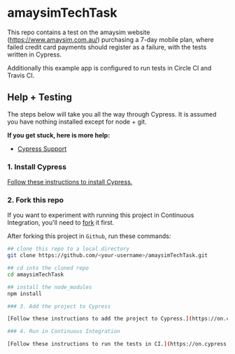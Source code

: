 # amaysimTechTask

This repo contains a test on the amaysim website (https://www.amaysim.com.au/) purchasing a 7-day mobile plan, where failed
credit card payments should register as a failure, with the tests written in Cypress.

Additionally this example app is configured to run tests in Circle CI and Travis CI.

## Help + Testing

The steps below will take you all the way through Cypress. It is assumed you have nothing installed except for node + git.

**If you get stuck, here is more help:**

* [Cypress Support](https://on.cypress.io/support)

### 1. Install Cypress

[Follow these instructions to install Cypress.](https://on.cypress.io/installing-cypress)

### 2. Fork this repo

If you want to experiment with running this project in Continuous Integration, you'll need to [fork](https://github.com/canciorv/amaysimTechTask#fork-destination-box) it first.

After forking this project in `Github`, run these commands:

```bash
## clone this repo to a local directory
git clone https://github.com/<your-username>/amaysimTechTask.git

## cd into the cloned repo
cd amaysimTechTask

## install the node_modules
npm install

### 3. Add the project to Cypress

[Follow these instructions to add the project to Cypress.](https://on.cypress.io/writing-your-first-test)

### 4. Run in Continuous Integration

[Follow these instructions to run the tests in CI.](https://on.cypress.io/continuous-integration)
